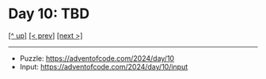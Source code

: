 # Day 10: TBD

[[^ up]](../../README.asciidoc) [[< prev]](../day-09/README.MD) [[next >]](../day-11/README.MD) <!-- [[solution ✨]](./solve.py) -->

<!-- article begin -->

<!-- article end -->

---

* Puzzle: https://adventofcode.com/2024/day/10
* Input: https://adventofcode.com/2024/day/10/input

